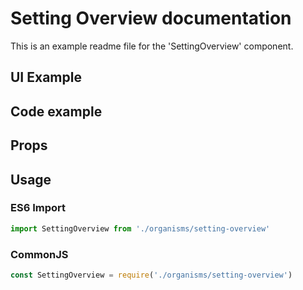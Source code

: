 # Setting Overview documentation

This is an example readme file for the 'SettingOverview' component.

## UI Example

<!-- STORY -->

## Code example

<!-- SOURCE -->

## Props

<!-- PROPS -->

## Usage

### ES6 Import
```js
import SettingOverview from './organisms/setting-overview'
```

### CommonJS

```js
const SettingOverview = require('./organisms/setting-overview')
